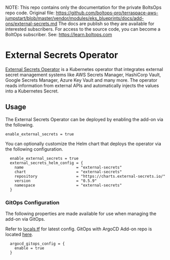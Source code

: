 <!-- note marker start -->
NOTE: This repo contains only the documentation for the private BoltsOps repo code.
Original file: https://github.com/boltops-pro/terraspace-aws-jumpstart/blob/master/vendor/modules/eks_blueprints/docs/add-ons/external-secrets.md
The docs are publish so they are available for interested subscribers.
For access to the source code, you can become a BoltOps subscriber.
See: https://learn.boltops.com

<!-- note marker end -->


# External Secrets Operator

[External Secrets Operator](https://external-secrets.io/latest) is a Kubernetes operator that integrates external secret management systems like AWS Secrets Manager, HashiCorp Vault, Google Secrets Manager, Azure Key Vault and many more. The operator reads information from external APIs and automatically injects the values into a Kubernetes Secret.

## Usage

The External Secrets Operator can be deployed by enabling the add-on via the following.

```hcl
enable_external_secrets = true
```

You can optionally customize the Helm chart that deploys the operator via the following configuration.

```hcl
  enable_external_secrets = true
  external_secrets_helm_config = {
    name                       = "external-secrets"
    chart                      = "external-secrets"
    repository                 = "https://charts.external-secrets.io/"
    version                    = "0.5.9"
    namespace                  = "external-secrets"
  }
```

###  GitOps Configuration

The following properties are made available for use when managing the add-on via GitOps.

Refer to [locals.tf](https://github.com/aws-ia/terraform-aws-eks-blueprints/blob/main/modules/kubernetes-addons/external-secrets/locals.tf) for latest config. GitOps with ArgoCD Add-on repo is located [here](https://github.com/aws-samples/eks-blueprints-add-ons/blob/main/chart/values.yaml).

```hcl
  argocd_gitops_config = {
    enable = true
  }
```
